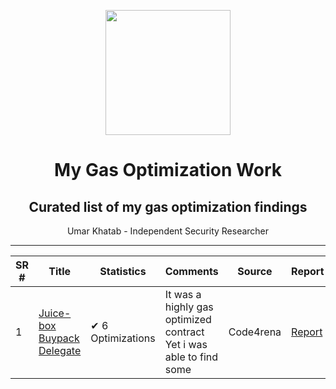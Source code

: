 <div>
<p align="center">
    <img  src="https://github.com/0xumarkhatab/myGasOptimizationWork/assets/71306738/32bfb132-ed5e-4ad6-88d5-47fe20ff5f03"  height="200" />
</p>
<h1 align="center">My Gas Optimization Work</h1>
<h2 align="center">Curated list of my gas optimization findings</h2>
<p align="center">Umar Khatab - Independent Security Researcher</p>  
<hr/>
</div>

| SR # |  Title | Statistics | Comments | Source | Report |
| --- | -------| -------------- | ------------| ------- |-------------|
| 1 | [Juice-box Buypack Delegate](https://juicebox.money/) | ✔ 6 Optimizations  | It was a highly gas optimized contract <br/>Yet i was able to find some | Code4rena | [ Report ](https://github.com/0xumarkhatab/JuiceBox-Findings)  | 
